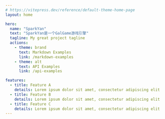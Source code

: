 ```yaml
---
# https://vitepress.dev/reference/default-theme-home-page
layout: home

hero:
  name: "SparkYan"
  text: "SparkYan是一个GalGame游戏引擎"
  tagline: My great project tagline
  actions:
    - theme: brand
      text: Markdown Examples
      link: /markdown-examples
    - theme: alt
      text: API Examples
      link: /api-examples

features:
  - title: Feature A
    details: Lorem ipsum dolor sit amet, consectetur adipiscing elit
  - title: Feature B
    details: Lorem ipsum dolor sit amet, consectetur adipiscing elit
  - title: Feature C
    details: Lorem ipsum dolor sit amet, consectetur adipiscing elit
---
```


